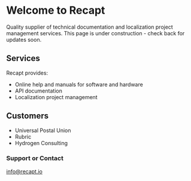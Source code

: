 # Welcome to Recapt

Quality supplier of technical documentation and localization project management services.
This page is under construction - check back for updates soon.

## Services

Recapt provides:
- Online help and manuals for software and hardware
- API documentation
- Localization project management

## Customers
- Universal Postal Union
- Rubric
- Hydrogen Consulting

### Support or Contact

info@recapt.io
